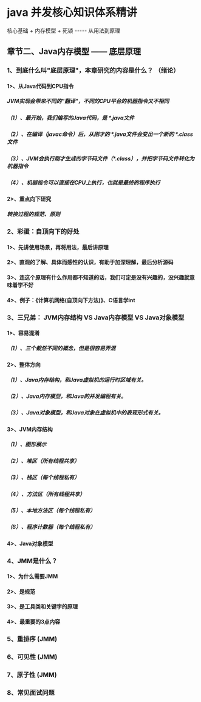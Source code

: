 # java 并发核心知识体系精讲
核心基础 + 内存模型 + 死锁 ----- 从用法到原理
## 章节二、Java内存模型 —— 底层原理

### 1、到底什么叫"底层原理"，本章研究的内容是什么？ （绪论）
#### 1>、从Java代码到CPU指令
##### JVM实现会带来不同的"翻译"，不同的CPU平台的机器指令又不相同
##### （1）、最开始，我们编写的Java代码，是 *.java文件
##### （2）、在编译（javac命令）后，从刚才的 *.java文件会变出一个新的 *.class文件
##### （3）、JVM会执行刚才生成的字节码文件（*.class），并把字节码文件转化为机器指令
##### （4）、机器指令可以直接在CPU上执行，也就是最终的程序执行

#### 2>、重点向下研究
##### 转换过程的规范、原则

### 2、彩蛋：自顶向下的好处
#### 1>、先讲使用场景，再将用法，最后讲原理
#### 2>、直观的了解、具体而感性的认识，有助于加深理解，最后分析源码
#### 3>、连这个原理有什么作用都不知道的话，我们可定是没有兴趣的，没兴趣就意味着学不好
#### 4>、例子：《计算机网络(自顶向下方法)》、C语言学int

### 3、三兄弟： JVM内存结构 VS Java内存模型 VS Java对象模型
#### 1>、容易混淆
##### （1）、三个截然不同的概念，但是很容易弄混

#### 2>、整体方向
##### （1）、Java内存结构，和Java虚拟机的运行时区域有关。
##### （2）、Java内存模型，和Java的并发编程有关。
##### （3）、Java对象模型，和Java对象在虚拟机中的表现形式有关。

#### 3>、JVM内存结构
##### （1）、图形展示

##### （2）、堆区（所有线程共享）
##### （3）、栈区（每个线程私有）
##### （4）、方法区（所有线程共享）
##### （5）、本地方法区（每个线程私有）
##### （6）、程序计数器（每个线程私有）

#### 4>、Java对象模型


### 4、JMM是什么？
#### 1>、为什么需要JMM
#### 2>、是规范
#### 3>、是工具类和关键字的原理
#### 4>、最重要的3点内容

### 5、重排序 (JMM)

### 6、可见性 (JMM)

### 7、原子性 (JMM)

### 8、常见面试问题